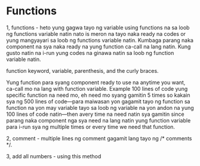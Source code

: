 # Functions 
1, functions - heto yung gagwa tayo ng variable using functions na sa loob ng functions variable natin nato is meron na tayo naka ready na codes or yung mangyayari sa loob ng functions variable natin. Kumbaga parang naka component na sya naka ready na yung function ca-call na lang natin. Kung gusto natin na i-run yung codes na ginawa natin sa loob ng function variable natin.

function keyword, variable, parenthesis, and the curly braces.

Yung function para syang component ready to use na anytime you want, ca-call mo na lang with function variable. Example 100 lines of code yung specific function na need mo, eh need mo syang gamitin 5 times so kakain sya ng 500 lines of code—para maiwasan yon gagamit tayo ng function sa function na yon may variable  tayo  sa loob ng variable na yon andon na yung 100 lines of code natin—then avery time na need natin sya gamitin since parang naka component nga sya need na lang natin yung function variable para i-run sya ng multiple times or every time we need that function.

2, comment - multiple lines ng comment gagamit lang tayo ng /* comments */.

3, add all numbers - using this method